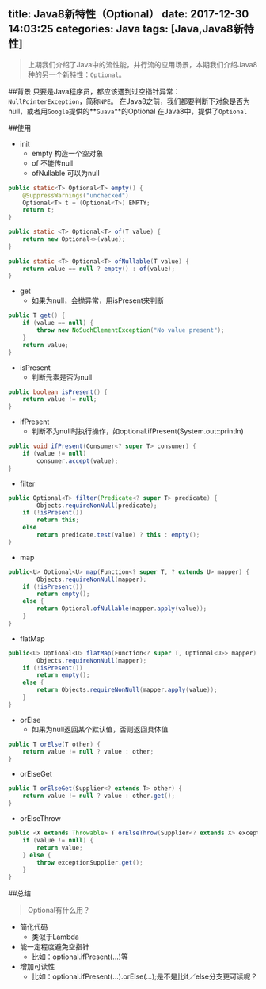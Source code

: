 title: Java8新特性（Optional）
date: 2017-12-30 14:03:25
categories: Java
tags: [Java,Java8新特性]
---
>上期我们介绍了Java中的流性能，并行流的应用场景，本期我们介绍Java8种的另一个新特性：`Optional`。

<!--more-->
##背景
只要是Java程序员，都应该遇到过空指针异常：`NullPointerException`，简称`NPE`。
在Java8之前，我们都要判断下对象是否为null，或者用`Google`提供的**`Guava`**的Optional
在Java8中，提供了`Optional`

##使用

+ init
    + empty 构造一个空对象
    + of 不能传null
    + ofNullable 可以为null

```java
public static<T> Optional<T> empty() {
    @SuppressWarnings("unchecked")
    Optional<T> t = (Optional<T>) EMPTY;
    return t;
}

public static <T> Optional<T> of(T value) {
    return new Optional<>(value);
}
    
public static <T> Optional<T> ofNullable(T value) {
    return value == null ? empty() : of(value);
}
```

+ get
    + 如果为null，会抛异常，用isPresent来判断

```java
public T get() {
    if (value == null) {
        throw new NoSuchElementException("No value present");
    }
    return value;
}
```

+ isPresent
    + 判断元素是否为null

```java
public boolean isPresent() {
    return value != null;
}
```

+ ifPresent
    + 判断不为null时执行操作，如optional.ifPresent(System.out::println)

```java
public void ifPresent(Consumer<? super T> consumer) {
    if (value != null)
        consumer.accept(value);
}
```

+ filter

```java
public Optional<T> filter(Predicate<? super T> predicate) {
        Objects.requireNonNull(predicate);
    if (!isPresent())
        return this;
    else
        return predicate.test(value) ? this : empty();
}
```

+ map

```java
public<U> Optional<U> map(Function<? super T, ? extends U> mapper) {
        Objects.requireNonNull(mapper);
    if (!isPresent())
        return empty();
    else {
        return Optional.ofNullable(mapper.apply(value));
    }
}
```

+ flatMap

```java
public<U> Optional<U> flatMap(Function<? super T, Optional<U>> mapper) {
        Objects.requireNonNull(mapper);
    if (!isPresent())
        return empty();
    else {
        return Objects.requireNonNull(mapper.apply(value));
    }
}
```

+ orElse
    + 如果为null返回某个默认值，否则返回具体值

```java
public T orElse(T other) {
    return value != null ? value : other;
}
```

+ orElseGet

```java
public T orElseGet(Supplier<? extends T> other) {
    return value != null ? value : other.get();
}
```

+ orElseThrow

```java
public <X extends Throwable> T orElseThrow(Supplier<? extends X> exceptionSupplier) throws X {
    if (value != null) {
        return value;
    } else {
        throw exceptionSupplier.get();
    }
}
```

##总结
>Optional有什么用？

+ 简化代码
    + 类似于Lambda
+ 能一定程度避免空指针
    + 比如：optional.ifPresent(...)等
+ 增加可读性
    + 比如：optional.ifPresent(...).orElse(...);是不是比if／else分支更可读呢？